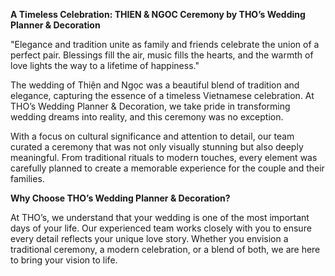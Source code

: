 **A Timeless Celebration: THIEN &amp; NGOC Ceremony by THO’s Wedding Planner &amp; Decoration**

"Elegance and tradition unite as family and friends celebrate the union of a perfect pair. Blessings fill the air, music fills the hearts, and the warmth of love lights the way to a lifetime of happiness."

The wedding of Thiện and Ngọc was a beautiful blend of tradition and elegance, capturing the essence of a timeless Vietnamese celebration. At THO’s Wedding Planner & Decoration, we take pride in transforming wedding dreams into reality, and this ceremony was no exception.

With a focus on cultural significance and attention to detail, our team curated a ceremony that was not only visually stunning but also deeply meaningful. From traditional rituals to modern touches, every element was carefully planned to create a memorable experience for the couple and their families.

**Why Choose THO’s Wedding Planner & Decoration?**

At THO’s, we understand that your wedding is one of the most important days of your life. Our experienced team works closely with you to ensure every detail reflects your unique love story. Whether you envision a traditional ceremony, a modern celebration, or a blend of both, we are here to bring your vision to life.
